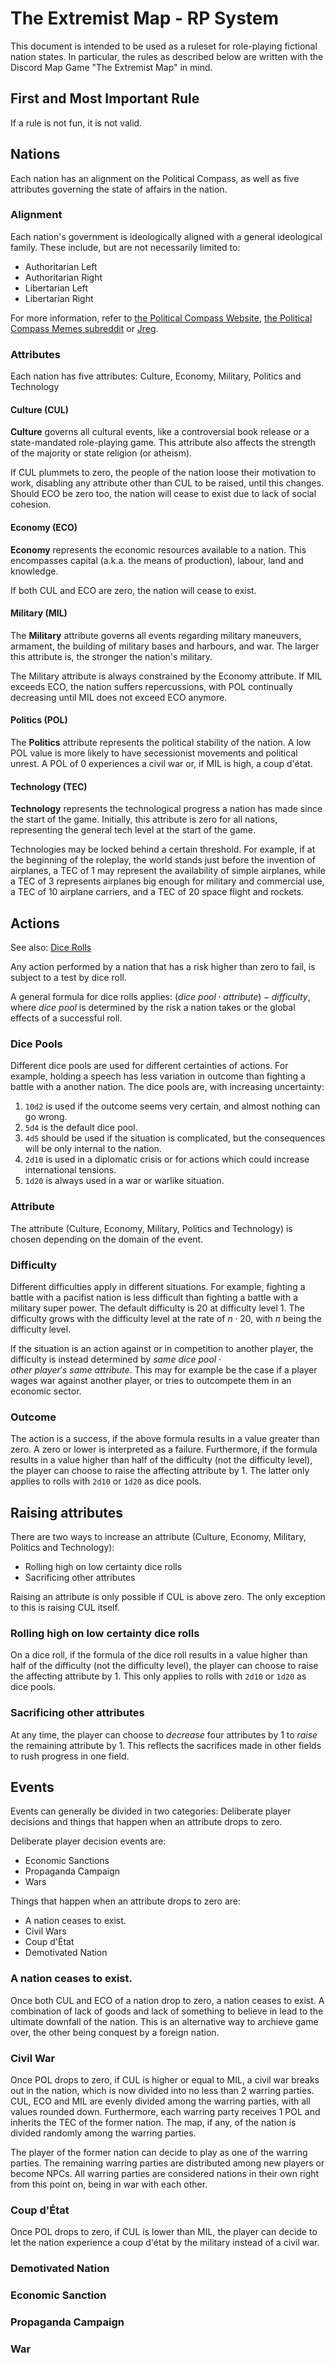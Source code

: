 # The Extremist Map - RP System

This document is intended to be used as a ruleset for role-playing fictional nation states. In particular, the rules as described below are written with the Discord Map Game "The Extremist Map" in mind.

## First and Most Important Rule

If a rule is not fun, it is not valid.

## Nations

Each nation has an alignment on the Political Compass, as well as five attributes governing the state of affairs in the nation.

### Alignment

Each nation's government is ideologically aligned with a general ideological family. These include, but are not necessarily limited to:

- Authoritarian Left
- Authoritarian Right
- Libertarian Left
- Libertarian Right

For more information, refer to [the Political Compass Website](https://politicalcompass.org/), [the Political Compass Memes subreddit](https://farside.link/reddit.com/r/politicalcompassmemes) or [Jreg](https://farside.link/youtube.com/channel/UCGSGPehp0RWfca-kENgBJ9Q).

### Attributes

Each nation has five attributes: Culture, Economy, Military, Politics and Technology

#### Culture (CUL)

**Culture** governs all cultural events, like a controversial book release or a state-mandated role-playing game. This attribute also affects the strength of the majority or state religion (or atheism).

If CUL plummets to zero, the people of the nation loose their motivation to work, disabling any attribute other than CUL to be raised, until this changes. Should ECO be zero too, the nation will cease to exist due to lack of social cohesion.

#### Economy (ECO)

**Economy** represents the economic resources available to a nation. This encompasses capital (a.k.a. the means of production), labour, land and knowledge.

If both CUL and ECO are zero, the nation will cease to exist.

#### Military (MIL)

The **Military** attribute governs all events regarding military maneuvers, armament, the building of military bases and harbours, and war. The larger this attribute is, the stronger the nation's military.

The Military attribute is always constrained by the Economy attribute. If MIL exceeds ECO, the nation suffers repercussions, with POL continually decreasing until MIL does not exceed ECO anymore.

#### Politics (POL)

The **Politics** attribute represents the political stability of the nation. A low POL value is more likely to have secessionist movements and political unrest. A POL of 0 experiences a civil war or, if MIL is high, a coup d'état.

#### Technology (TEC)

**Technology** represents the technological progress a nation has made since the start of the game. Initially, this attribute is zero for all nations, representing the general tech level at the start of the game.

Technologies may be locked behind a certain threshold. For example, if at the beginning of the roleplay, the world stands just before the invention of airplanes, a TEC of 1 may represent the availability of simple airplanes, while a TEC of 3 represents airplanes big enough for military and commercial use, a TEC of 10 airplane carriers, and a TEC of 20 space flight and rockets.

## Actions

See also: [Dice Rolls](dice.pdf)

Any action performed by a nation that has a risk higher than zero to fail, is subject to a test by dice roll.

A general formula for dice rolls applies: $(dice~pool \cdot attribute) - difficulty$, where $dice~pool$ is determined by the risk a nation takes or the global effects of a successful roll.

### Dice Pools

Different dice pools are used for different certainties of actions. For example, holding a speech has less variation in outcome than fighting a battle with a another nation. The dice pools are, with increasing uncertainty:

1. `10d2` is used if the outcome seems very certain, and almost nothing can go wrong.
2. `5d4` is the default dice pool.
3. `4d5` should be used if the situation is complicated, but the consequences will be only internal to the nation.
4. `2d10` is used in a diplomatic crisis or for actions which could increase international tensions.
5. `1d20` is always used in a war or warlike situation.

### Attribute

The attribute (Culture, Economy, Military, Politics and Technology) is chosen depending on the domain of the event.

### Difficulty

Different difficulties apply in different situations. For example, fighting a battle with a pacifist nation is less difficult than fighting a battle with a military super power. The default difficulty is 20 at difficulty level 1. The difficulty grows with the difficulty level at the rate of $n \cdot 20$, with $n$ being the difficulty level.

If the situation is an action against or in competition to another player, the difficulty is instead determined by $same~dice~pool \cdot other~player's~same~attribute$. This may for example be the case if a player wages war against another player, or tries to outcompete them in an economic sector.

### Outcome

The action is a success, if the above formula results in a value greater than zero. A zero or lower is interpreted as a failure. Furthermore, if the formula results in a value higher than half of the difficulty (not the difficulty level), the player can choose to raise the affecting attribute by 1. The latter only applies to rolls with `2d10` or `1d20` as dice pools.

## Raising attributes

There are two ways to increase an attribute (Culture, Economy, Military, Politics and Technology):

- Rolling high on low certainty dice rolls
- Sacrificing other attributes

Raising an attribute is only possible if CUL is above zero. The only exception to this is raising CUL itself.

### Rolling high on low certainty dice rolls

On a dice roll, if the formula of the dice roll results in a value higher than half of the difficulty (not the difficulty level), the player can choose to raise the affecting attribute by 1. This only applies to rolls with `2d10` or `1d20` as dice pools.

### Sacrificing other attributes

At any time, the player can choose to *decrease* four attributes by 1 to *raise* the remaining attribute by 1. This reflects the sacrifices made in other fields to rush progress in one field.

## Events

Events can generally be divided in two categories: Deliberate player decisions and things that happen when an attribute drops to zero.

Deliberate player decision events are:

- Economic Sanctions
- Propaganda Campaign
- Wars

Things that happen when an attribute drops to zero are:

- A nation ceases to exist.
- Civil Wars
- Coup d'État
- Demotivated Nation

### A nation ceases to exist.

Once both CUL and ECO of a nation drop to zero, a nation ceases to exist. A combination of lack of goods and lack of something to believe in lead to the ultimate downfall of the nation. This is an alternative way to archieve game over, the other being conquest by a foreign nation.

### Civil War

Once POL drops to zero, if CUL is higher or equal to MIL, a civil war breaks out in the nation, which is now divided into no less than 2 warring parties. CUL, ECO and MIL are evenly divided among the warring parties, with all values rounded down. Furthermore, each warring party receives 1 POL and inherits the TEC of the former nation. The map, if any, of the nation is divided randomly among the warring parties.

The player of the former nation can decide to play as one of the warring parties. The remaining warring parties are distributed among new players or become NPCs. All warring parties are considered nations in their own right from this point on, being in war with each other.

### Coup d'État

Once POL drops to zero, if CUL is lower than MIL, the player can decide to let the nation experience a coup d'état by the military instead of a civil war.

### Demotivated Nation

### Economic Sanction

### Propaganda Campaign

### War

